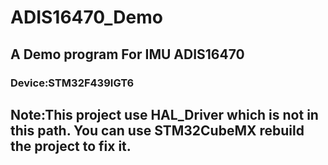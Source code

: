 # ADIS16470_Demo
## A Demo  program For IMU ADIS16470
### Device:STM32F439IGT6
## Note:This project use HAL_Driver which is not in this path. You can use STM32CubeMX rebuild the project to fix it.
